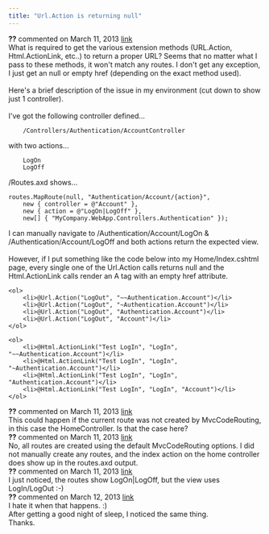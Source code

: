 ```yaml
---
title: "Url.Action is returning null"
---
```

<div id="post1013557" class="discussion-comment op">
   <div class="discussion-header"><b>??</b> commented on 
      <time datetime="2013-03-11T14:49:19.043-07:00" title="2013-03-11T14:49:19.043-07:00">March 11, 2013</time> <a href="#1013557" class="post-link">link</a></div>
   <div class="discussion-message">What is required to get the various extension methods (URL.Action, Html.ActionLink, etc..) to return a proper URL? Seems that no matter what I pass to these methods, it won't match any routes. I don't get any exception, I just get an null or empty href (depending on the exact method used).<br />
<br />
Here's a brief description of the issue in my environment (cut down to show just 1 controller).<br />
<br />
I've got the following controller defined...<br />
<pre><code>    /Controllers/Authentication/AccountController</code></pre>

with two actions...<br />
<pre><code>    LogOn
    LogOff</code></pre>

/Routes.axd shows...<br />
<pre><code>routes.MapRoute(null, &quot;Authentication/Account/{action}&quot;, 
    new { controller = @&quot;Account&quot; }, 
    new { action = @&quot;LogOn|LogOff&quot; }, 
    new[] { &quot;MyCompany.WebApp.Controllers.Authentication&quot; });</code></pre>

I can manually navigate to /Authentication/Account/LogOn &amp; /Authentication/Account/LogOff and both actions return the expected view.<br />
<br />
However, if I put something like the code below into my Home/Index.cshtml page, every single one of the Url.Action calls  returns null and the Html.ActionLink calls render an A tag with an empty href attribute.<br />
<pre><code>&lt;ol&gt;
    &lt;li&gt;@Url.Action(&quot;LogOut&quot;, &quot;~~Authentication.Account&quot;)&lt;/li&gt;
    &lt;li&gt;@Url.Action(&quot;LogOut&quot;, &quot;~Authentication.Account&quot;)&lt;/li&gt;
    &lt;li&gt;@Url.Action(&quot;LogOut&quot;, &quot;Authentication.Account&quot;)&lt;/li&gt;
    &lt;li&gt;@Url.Action(&quot;LogOut&quot;, &quot;Account&quot;)&lt;/li&gt;
&lt;/ol&gt;

&lt;ol&gt;
    &lt;li&gt;@Html.ActionLink(&quot;Test LogIn&quot;, &quot;LogIn&quot;, &quot;~~Authentication.Account&quot;)&lt;/li&gt;
    &lt;li&gt;@Html.ActionLink(&quot;Test LogIn&quot;, &quot;LogIn&quot;, &quot;~Authentication.Account&quot;)&lt;/li&gt;
    &lt;li&gt;@Html.ActionLink(&quot;Test LogIn&quot;, &quot;LogIn&quot;, &quot;Authentication.Account&quot;)&lt;/li&gt;
    &lt;li&gt;@Html.ActionLink(&quot;Test LogIn&quot;, &quot;LogIn&quot;, &quot;Account&quot;)&lt;/li&gt;
&lt;/ol&gt;
</code></pre>

</div>
</div>
<div id="post1013569" class="discussion-comment">
   <div class="discussion-header"><b>??</b> commented on 
      <time datetime="2013-03-11T15:07:57.523-07:00" title="2013-03-11T15:07:57.523-07:00">March 11, 2013</time> <a href="#1013569" class="post-link">link</a></div>
   <div class="discussion-message">This could happen if the current route was not created by MvcCodeRouting, in this case the HomeController. Is that the case here?<br />
</div>
</div>
<div id="post1013635" class="discussion-comment">
   <div class="discussion-header"><b>??</b> commented on 
      <time datetime="2013-03-11T19:12:56.723-07:00" title="2013-03-11T19:12:56.723-07:00">March 11, 2013</time> <a href="#1013635" class="post-link">link</a></div>
   <div class="discussion-message">No, all routes are created using the default MvcCodeRouting options. I did not manually create any routes, and the index action on the home controller does show up in the routes.axd output.<br />
</div>
</div>
<div id="post1013642" class="discussion-comment marked-as-answer">
   <div class="discussion-header"><b>??</b> commented on 
      <time datetime="2013-03-11T19:43:24.187-07:00" title="2013-03-11T19:43:24.187-07:00">March 11, 2013</time> <a href="#1013642" class="post-link">link</a></div>
   <div class="discussion-message">I just noticed, the routes show LogOn|LogOff, but the view uses LogIn/LogOut :-)<br />
</div>
</div>
<div id="post1013935" class="discussion-comment">
   <div class="discussion-header"><b>??</b> commented on 
      <time datetime="2013-03-12T07:30:42.123-07:00" title="2013-03-12T07:30:42.123-07:00">March 12, 2013</time> <a href="#1013935" class="post-link">link</a></div>
   <div class="discussion-message">I hate it when that happens. :) <br />
After getting a good night of sleep, I noticed the same thing. <br />
Thanks.<br />
</div>
</div>